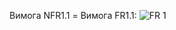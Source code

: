Вимога NFR1.1 = Вимога FR1.1:
![FR 1](https://user-images.githubusercontent.com/79446240/191305495-de00e156-3dcf-4f57-8fe8-977446a32318.png)
